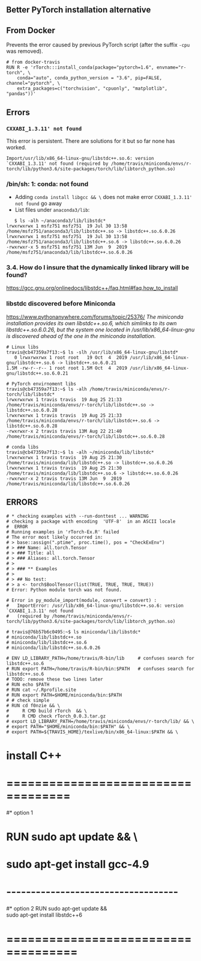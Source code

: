 
## Better PyTorch installation alternative


## From Docker
Prevents the error caused by previous PyTorch script (after the suffix `-cpu` was removed).
```
# from docker-travis
RUN R -e 'rTorch:::install_conda(package="pytorch=1.6", envname="r-torch", \
    conda="auto", conda_python_version = "3.6", pip=FALSE, channel="pytorch", \
    extra_packages=c("torchvision", "cpuonly", "matplotlib", "pandas"))'
```    


## Errors


### `CXXABI_1.3.11' not found`
This error is persistent. There are solutions for it but so far none has worked.

```
Import/usr/lib/x86_64-linux-gnu/libstdc++.so.6: version `CXXABI_1.3.11' not found (required by /home/travis/miniconda/envs/r-torch/lib/python3.6/site-packages/torch/lib/libtorch_python.so)
```


### /bin/sh: 1: conda: not found


* Adding `conda install libgcc && \` does not make error `CXXABI_1.3.11' not found` go away
* List files under `anaconda3/lib`:
```
   $ ls -alh ~/anaconda3/lib/libstdc*
lrwxrwxrwx 1 msfz751 msfz751  19 Jul 30 13:58 /home/msfz751/anaconda3/lib/libstdc++.so -> libstdc++.so.6.0.26
lrwxrwxrwx 1 msfz751 msfz751  19 Jul 30 13:58 /home/msfz751/anaconda3/lib/libstdc++.so.6 -> libstdc++.so.6.0.26
-rwxrwxr-x 5 msfz751 msfz751 13M Jun  9  2019 /home/msfz751/anaconda3/lib/libstdc++.so.6.0.26
```



### 3.4. How do I insure that the dynamically linked library will be found?  
https://gcc.gnu.org/onlinedocs/libstdc++/faq.html#faq.how_to_install


### libstdc discovered before Miniconda
https://www.pythonanywhere.com/forums/topic/25376/
*The miniconda installation provides its own libstdc++.so.6, which simlinks to its own libstdc++.so.6.0.26, but the system one located in /usr/lib/x86_64-linux-gnu is discovered ahead of the one in the miniconda installation.*

```
# Linux libs
travis@cb47359a7f13:~$ ls -slh /usr/lib/x86_64-linux-gnu/libstd*
   0 lrwxrwxrwx 1 root root   19 Oct  4  2019 /usr/lib/x86_64-linux-gnu/libstdc++.so.6 -> libstdc++.so.6.0.21
1.5M -rw-r--r-- 1 root root 1.5M Oct  4  2019 /usr/lib/x86_64-linux-gnu/libstdc++.so.6.0.21
```


```
# PyTorch envirnoment libs
travis@cb47359a7f13:~$ ls -alh /home/travis/miniconda/envs/r-torch/lib/libstdc*
lrwxrwxrwx 1 travis travis  19 Aug 25 21:33 /home/travis/miniconda/envs/r-torch/lib/libstdc++.so -> libstdc++.so.6.0.28
lrwxrwxrwx 1 travis travis  19 Aug 25 21:33 /home/travis/miniconda/envs/r-torch/lib/libstdc++.so.6 -> libstdc++.so.6.0.28
-rwxrwxr-x 2 travis travis 13M Aug 22 21:40 /home/travis/miniconda/envs/r-torch/lib/libstdc++.so.6.0.28
```

```
# conda libs
travis@cb47359a7f13:~$ ls -alh ~/miniconda/lib/libstdc*
lrwxrwxrwx 1 travis travis  19 Aug 25 21:30 /home/travis/miniconda/lib/libstdc++.so -> libstdc++.so.6.0.26
lrwxrwxrwx 1 travis travis  19 Aug 25 21:30 /home/travis/miniconda/lib/libstdc++.so.6 -> libstdc++.so.6.0.26
-rwxrwxr-x 2 travis travis 13M Jun  9  2019 /home/travis/miniconda/lib/libstdc++.so.6.0.26
```



## ERRORS
```
# * checking examples with --run-donttest ... WARNING
# checking a package with encoding  'UTF-8'  in an ASCII locale
#  ERROR
# Running examples in 'rTorch-Ex.R' failed
# The error most likely occurred in:
# > base::assign(".ptime", proc.time(), pos = "CheckExEnv")
# > ### Name: all.torch.Tensor
# > ### Title: all
# > ### Aliases: all.torch.Tensor
# > 
# > ### ** Examples
# > 
# > ## No test: 
# > a <- torch$BoolTensor(list(TRUE, TRUE, TRUE, TRUE))
# Error: Python module torch was not found.

# Error in py_module_import(module, convert = convert) : 
#   ImportError: /usr/lib/x86_64-linux-gnu/libstdc++.so.6: version `CXXABI_1.3.11' not found 
#   (required by /home/travis/miniconda/envs/r-torch/lib/python3.6/site-packages/torch/lib/libtorch_python.so)

# travis@76b57b6c0495:~$ ls miniconda/lib/libstdc*
# miniconda/lib/libstdc++.so  
# miniconda/lib/libstdc++.so.6  
# miniconda/lib/libstdc++.so.6.0.26

# ENV LD_LIBRARY_PATH=/home/travis/R-bin/lib     # confuses search for libstdc++.so.6
# RUN export PATH=/home/travis/R-bin/bin:$PATH   # confuses search for libstdc++.so.6
# TODO: remove these two lines later
# RUN echo $PATH
# RUN cat ~/.Rprofile.site
# RUN export PATH=$HOME/miniconda/bin:$PATH
# # check simple
# RUN cd f0nzie && \
#     R CMD build rTorch  && \
#     R CMD check rTorch_0.0.3.tar.gz
# export LD_LIBRARY_PATH=/home/travis/miniconda/envs/r-torch/lib/ && \
# export PATH="$HOME/miniconda/bin:$PATH" && \
# export PATH=${TRAVIS_HOME}/texlive/bin/x86_64-linux:$PATH && \
```

# install C++
# ===================================
#* option 1
# RUN sudo apt update && \
#     sudo apt-get install gcc-4.9
# -----------------------------------
#* option 2
RUN sudo apt-get update && \
    sudo apt-get install libstdc++6
# ====================================